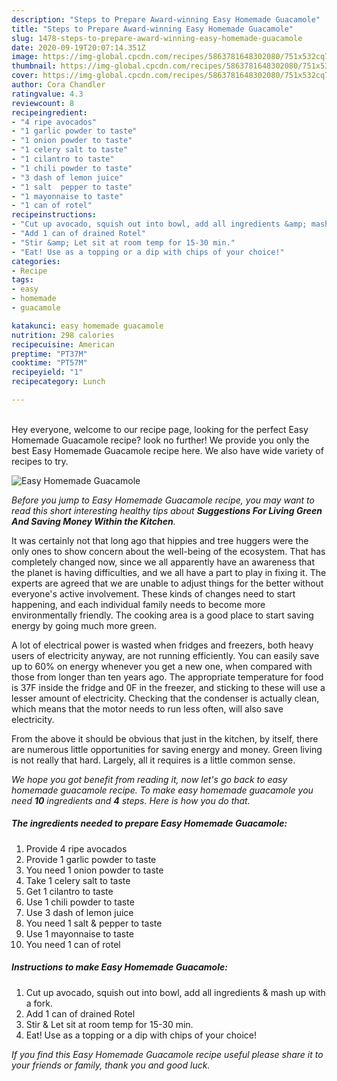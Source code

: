 ```yaml
---
description: "Steps to Prepare Award-winning Easy Homemade Guacamole"
title: "Steps to Prepare Award-winning Easy Homemade Guacamole"
slug: 1478-steps-to-prepare-award-winning-easy-homemade-guacamole
date: 2020-09-19T20:07:14.351Z
image: https://img-global.cpcdn.com/recipes/5863781648302080/751x532cq70/easy-homemade-guacamole-recipe-main-photo.jpg
thumbnail: https://img-global.cpcdn.com/recipes/5863781648302080/751x532cq70/easy-homemade-guacamole-recipe-main-photo.jpg
cover: https://img-global.cpcdn.com/recipes/5863781648302080/751x532cq70/easy-homemade-guacamole-recipe-main-photo.jpg
author: Cora Chandler
ratingvalue: 4.3
reviewcount: 8
recipeingredient:
- "4 ripe avocados"
- "1 garlic powder to taste"
- "1 onion powder to taste"
- "1 celery salt to taste"
- "1 cilantro to taste"
- "1 chili powder to taste"
- "3 dash of lemon juice"
- "1 salt  pepper to taste"
- "1 mayonnaise to taste"
- "1 can of rotel"
recipeinstructions:
- "Cut up avocado, squish out into bowl, add all ingredients &amp; mash up with a fork."
- "Add 1 can of drained Rotel"
- "Stir &amp; Let sit at room temp for 15-30 min."
- "Eat! Use as a topping or a dip with chips of your choice!"
categories:
- Recipe
tags:
- easy
- homemade
- guacamole

katakunci: easy homemade guacamole 
nutrition: 298 calories
recipecuisine: American
preptime: "PT37M"
cooktime: "PT57M"
recipeyield: "1"
recipecategory: Lunch

---
```

<br>
Hey everyone, welcome to our recipe page, looking for the perfect Easy Homemade Guacamole recipe? look no further! We provide you only the best Easy Homemade Guacamole recipe here. We also have wide variety of recipes to try.
<br>


![Easy Homemade Guacamole](https://img-global.cpcdn.com/recipes/5863781648302080/751x532cq70/easy-homemade-guacamole-recipe-main-photo.jpg)

<i>Before you jump to Easy Homemade Guacamole recipe, you may want to read this short interesting healthy tips about 
<strong>Suggestions For Living Green And Saving Money Within the Kitchen</strong>.</i>
</br>

It was certainly not that long ago that hippies and tree huggers were the only ones to show concern about the well-being of the ecosystem. That has completely changed now, since we all apparently have an awareness that the planet is having difficulties, and we all have a part to play in fixing it. The experts are agreed that we are unable to adjust things for the better without everyone's active involvement. These kinds of changes need to start happening, and each individual family needs to become more environmentally friendly. The cooking area is a good place to start saving energy by going much more green.

A lot of electrical power is wasted when fridges and freezers, both heavy users of electricity anyway, are not running efficiently. You can easily save up to 60% on energy whenever you get a new one, when compared with those from longer than ten years ago. The appropriate temperature for food is 37F inside the fridge and 0F in the freezer, and sticking to these will use a lesser amount of electricity. Checking that the condenser is actually clean, which means that the motor needs to run less often, will also save electricity.

From the above it should be obvious that just in the kitchen, by itself, there are numerous little opportunities for saving energy and money. Green living is not really that hard. Largely, all it requires is a little common sense.


<i>We hope you got benefit from reading it, now let's go back to easy homemade guacamole recipe. To make easy homemade guacamole you need <strong>10</strong> ingredients and <strong>4</strong> steps. Here is how you do that.
</i>

##### The ingredients needed to prepare Easy Homemade Guacamole:

1. Provide 4 ripe avocados
1. Provide 1 garlic powder to taste
1. You need 1 onion powder to taste
1. Take 1 celery salt to taste
1. Get 1 cilantro to taste
1. Use 1 chili powder to taste
1. Use 3 dash of lemon juice
1. You need 1 salt &amp; pepper to taste
1. Use 1 mayonnaise to taste
1. You need 1 can of rotel


##### Instructions to make Easy Homemade Guacamole:

1. Cut up avocado, squish out into bowl, add all ingredients &amp; mash up with a fork.
1. Add 1 can of drained Rotel
1. Stir &amp; Let sit at room temp for 15-30 min.
1. Eat! Use as a topping or a dip with chips of your choice!


<i>If you find this Easy Homemade Guacamole recipe useful please share it to your friends or family, thank you and good luck.</i>
